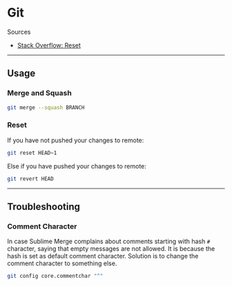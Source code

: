 # Git

Sources

* [Stack Overflow: Reset](https://stackoverflow.com/questions/1611215/remove-a-git-commit-which-has-not-been-pushed)

---

## Usage

### Merge and Squash

```bash
git merge --squash BRANCH
```

### Reset

If you have not pushed your changes to remote:

```bash
git reset HEAD~1
```

Else if you have pushed your changes to remote:

```bash
git revert HEAD
```

---

## Troubleshooting

### Comment Character

In case Sublime Merge complains about comments starting with hash `#` character,
saying that empty messages are not allowed. It is because the hash is set as
default comment character. Solution is to change the comment character to
something else.

```bash
git config core.commentchar "^"
```

